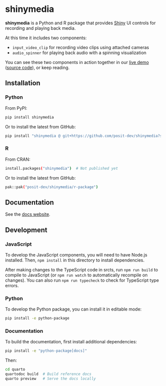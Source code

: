 # shinymedia

**shinymedia** is a Python and R package that provides [Shiny](https://shiny.posit.co/py/) UI controls for recording and playing back media.

At this time it includes two components:

- `input_video_clip` for recording video clips using attached cameras
- `audio_spinner` for playing back audio with a spinning visualization

You can see these two components in action together in our [live demo](https://jcheng.shinyapps.io/multimodal/) ([source code](https://github.com/jcheng5/multimodal)), or keep reading.

## Installation

### Python

From PyPI:

```bash
pip install shinymedia
```

Or to install the latest from GitHub:

```bash
pip install "shinymedia @ git+https://github.com/posit-dev/shinymedia?subdirectory=python-package"
```

### R

From CRAN:

```bash
install.packages("shinymedia")  # Not published yet
```

Or to install the latest from GitHub:

```bash
pak::pak("posit-dev/shinymedia/r-package")
```

## Documentation

See the [docs website](https://posit-dev.github.io/shinymedia/).

## Development

### JavaScript

To develop the JavaScript components, you will need to have Node.js installed. Then, `npm install` in this directory to install dependencies.

After making changes to the TypeScript code in srcts, run `npm run build` to compile to JavaScript (or `npm run watch` to automatically recompile on changes). You can also run `npm run typecheck` to check for TypeScript type errors.

### Python

To develop the Python package, you can install it in editable mode:

```bash
pip install -e python-package
```

### Documentation

To build the documentation, first install additional dependencies:

```bash
pip install -e "python-package[docs]"
```

Then:

```bash
cd quarto
quartodoc build  # Build reference docs
quarto preview   # Serve the docs locally
```
